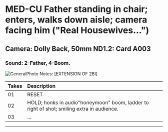 # MED-CU Father standing in chair; enters, walks down aisle; camera facing him ("Real Housewives...")

## Camera: Dolly Back, 50mm ND1.2: Card A003

### Sound: 2-Father, 4-Boom.

![GeneralPhoto][]
Notes: [EXTENSION OF 2BI]

| Takes | Description |
|:---|:----|
| 01 | RESET |
| 02 | HOLD; honks in audio"honeymoon" boom, ladder to right of shot; smiling extra in audience. |
| 03 | ... |

----


[GeneralPhoto]:  /CelebrateForever/images/2Ai.JPG